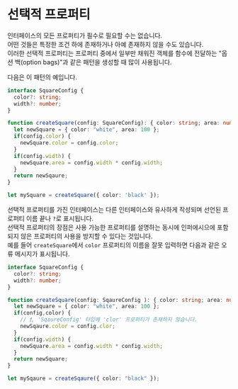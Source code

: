 # 선택적 프로퍼티

인터페이스의 모든 프로퍼티가 필수로 필요할 수는 없습니다.<br/>
어떤 것들은 특정한 조건 하에 존재하거나 아예 존재하지 않을 수도 있습니다.<br/>
이러한 선택적 프로퍼티는 프로퍼티 중에서 일부만 채워진 객체를 함수에 전달하는 "옵션 백(option bags)"과 같은 패턴을 생성할 때 많이 사용됩니다.

다음은 이 패턴의 예입니다.

```ts
interface SquareConfig {
  color?: string;
  width?: number;
}

function createSquare(config: SquareConfig): { color: string; area: number } {
  let newSquare = { color: "white", area: 100 };
  if(config.color) {
    newSquare.color = config.color;
  }
  if(config.width) {
    newSquare.area = config.width * config.width;
  }
  return newSqaure;
}

let mySquare = createSquare({ color: 'black' });
```

선택적 프로퍼티를 가진 인터페이스는 다른 인터페이스와 유사하게 작성되며 선언된 프로퍼티 이름 끝나 `?`로 표시됩니다.<br/>
선택적 프로퍼티의 장점은 사용 가능한 프로퍼티를 설명하는 동시에 인퍼에시으에 포함되지 않은 프로퍼티의 사용을 방지할 수 있다는 것입니다.<br/>
예를 들어 `createSquare`에서 `color` 프로퍼티의 이름을 잘못 입력하면 다음과 같은 오류 메시지가 표시됩니다.

```ts
interface SquareConfig {
  color?: string;
  width?: number;
}

function createSquare(config: SqaureConfig ): { color: string; area: number } {
  let newSquare = { color: "white", area: 100 };
  if(config,color) {
    // ❗️, 'SqaureConfig' 타입에 'clor' 프로퍼티가 존재하지 않습니다.
    newSqaure.color = config.clor;
  }
  if(config.width) {
    newSquare.area = config.width * config.width;
  }
  return newSquare;
}

let mySqaure = createSqaure({ color: "black" });
```
